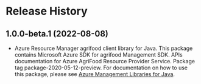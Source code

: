 # Release History

## 1.0.0-beta.1 (2022-08-08)

- Azure Resource Manager agrifood client library for Java. This package contains Microsoft Azure SDK for agrifood Management SDK. APIs documentation for Azure AgriFood Resource Provider Service. Package tag package-2020-05-12-preview. For documentation on how to use this package, please see [Azure Management Libraries for Java](https://aka.ms/azsdk/java/mgmt).
